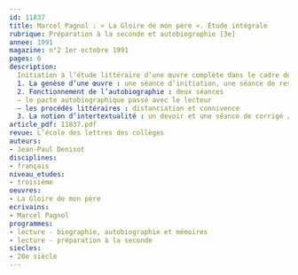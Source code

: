 ```yaml
---
id: 11837
title: Marcel Pagnol : « La Gloire de mon père ». Étude intégrale 
rubrique: Préparation à la seconde et autobiographie [3e]
annee: 1991
magazine: n°2 1er octobre 1991
pages: 6
description: 
  Initiation à l’étude littéraire d’une œuvre complète dans le cadre de la liaison collège-lycée
  1. La genèse d’une œuvre : une séance d’initiation, une séance de restitution
  2. Fonctionnement de l’autobiographie : deux séances
  – le pacte autobiographique passé avec le lecteur
  – les procédés littéraires : distanciation et connivence
  3. La notion d’intertextualité : un devoir et une séance de corrigé / prolongement
article_pdf: 11837.pdf
revue: L’école des lettres des collèges
auteurs:
- Jean-Paul Denisot
disciplines:
- français
niveau_etudes:
- troisième
oeuvres:
- La Gloire de mon père
ecrivains:
- Marcel Pagnol
programmes:
- lecture - biographie, autobiographie et mémoires
- lecture - préparation à la seconde
siecles:
- 20e siècle
---
```

